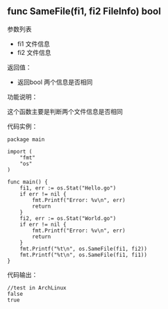 ## func SameFile(fi1, fi2 FileInfo) bool

参数列表

- fi1 文件信息
- fi2 文件信息

返回值：

- 返回bool 两个信息是否相同

功能说明：

这个函数主要是判断两个文件信息是否相同

代码实例：

    package main

    import (
        "fmt"
        "os"
    )

    func main() {
        fi1, err := os.Stat("Hello.go")
        if err != nil {
            fmt.Printf("Error: %v\n", err)
            return
        }
        fi2, err := os.Stat("World.go")
        if err != nil {
            fmt.Printf("Error: %v\n", err)
            return
        }
        fmt.Printf("%t\n", os.SameFile(fi1, fi2))
        fmt.Printf("%t\n", os.SameFile(fi1, fi1))
    }

代码输出：

    //test in ArchLinux
    false
    true
